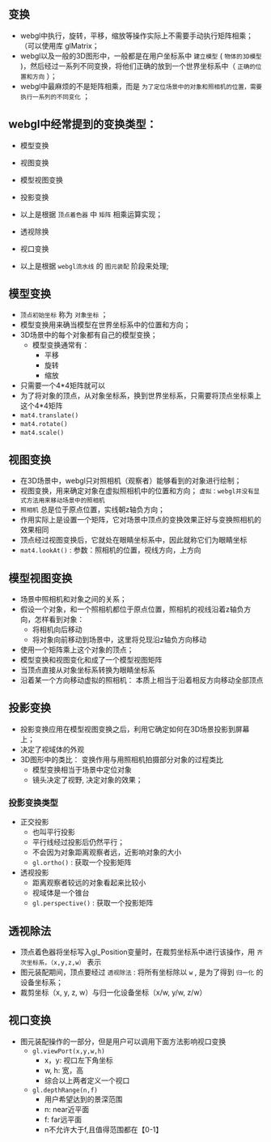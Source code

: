 ## 变换

* webgl中执行，旋转，平移，缩放等操作实际上不需要手动执行矩阵相乘；（可以使用库 glMatrix；
* webgl以及一般的3D图形中，一般都是在用户坐标系中 `建立模型` ( `物体的3D模型` )，然后经过一系列不同变换，将他们正确的放到一个世界坐标系中（ `正确的位置和方向` ）；
* webgl中最麻烦的不是矩阵相乘，而是 `为了定位场景中的对象和照相机的位置，需要执行一系列的不同变化` ；

## webgl中经常提到的变换类型：

* 模型变换
* 视图变换
* 模型视图变换
* 投影变换
* 以上是根据 `顶点着色器` 中 `矩阵` 相乘运算实现；

* 透视除换
* 视口变换
* 以上是根据 `webgl流水线` 的 `图元装配` 阶段来处理; 

## 模型变换

* `顶点初始坐标` 称为 `对象坐标` ；
* 模型变换用来确当模型在世界坐标系中的位置和方向；
* 3D场景中的每个对象都有自己的模型变换；
  + 模型变换通常有：
    - 平移
    - 旋转
    - 缩放
* 只需要一个4*4矩阵就可以
* 为了将对象的顶点，从对象坐标系，换到世界坐标系，只需要将顶点坐标乘上这个4*4矩阵
* `mat4.translate()`
* `mat4.rotate()`
* `mat4.scale()`

## 视图变换

* 在3D场景中，webgl只对照相机（观察者）能够看到的对象进行绘制；
* 视图变换，用来确定对象在虚拟照相机中的位置和方向； `虚拟：webgl并没有显式方法用来移动场景中的照相机`
* `照相机` 总是位于原点位置，实线朝z轴负方向；
* 作用实际上是设置一个矩阵，它对场景中顶点的变换效果正好与变换照相机的效果相同
* 顶点经过视图变换后，它就处在眼睛坐标系中，因此就称它们为眼睛坐标
* `mat4.lookAt()` : 参数：照相机的位置，视线方向，上方向

## 模型视图变换

* 场景中照相机和对象之间的关系；
* 假设一个对象，和一个照相机都位于原点位置，照相机的视线沿着z轴负方向，怎样看到对象：
  + 将相机向后移动
  + 将对象向前移动到场景中，这里将兑现沿z轴负方向移动
* 使用一个矩阵乘上这个对象的顶点；
* 模型变换和视图变化和成了一个模型视图矩阵
* 当顶点直接从对象坐标系转换为眼睛坐标系
* 沿着某一个方向移动虚拟的照相机： 本质上相当于沿着相反方向移动全部顶点

## 投影变换

* 投影变换应用在模型视图变换之后，利用它确定如何在3D场景投影到屏幕上；
* 决定了视域体的外观
* 3D图形中的类比： 变换作用与用照相机拍摄部分对象的过程类比
  + 模型变换相当于场景中定位对象
  + 镜头决定了视野, 决定对象的效果；

### 投影变换类型

* 正交投影
  + 也叫平行投影
  + 平行线经过投影后仍然平行；
  + 不会因为对象距离观察者远，近影响对象的大小
  + `gl.ortho()` : 获取一个投影矩阵
* 透视投影
  + 距离观察者较远的对象看起来比较小
  + 视域体是一个锥台
  + `gl.perspective()` : 获取一个投影矩阵

## 透视除法

* 顶点着色器将坐标写入gl_Position变量时，在裁剪坐标系中进行该操作，用 `齐次坐标系，（x,y,z,w）` 表示
* 图元装配期间，顶点要经过 `透视除法` : 将所有坐标除以 `w` , 是为了得到 `归一化` 的设备坐标系；
* 裁剪坐标（x, y, z, w）与归一化设备坐标（x/w, y/w, z/w）

## 视口变换

* 图元装配操作的一部分，但是用户可以调用下面方法影响视口变换
  + `gl.viewPort(x,y,w,h)`
    - x，y: 视口左下角坐标
    - w, h: 宽，高
    - 综合以上两者定义一个视口
  + `gl.depthRange(n,f)`
    - 用户希望达到的景深范围
    - n: near近平面
    - f: far远平面
    - n不允许大于f,且值得范围都在【0-1】
